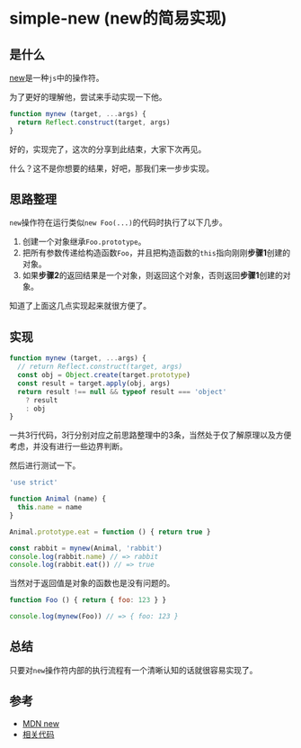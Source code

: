 # simple-new (new的简易实现)

## 是什么

[new](https://developer.mozilla.org/en-US/docs/Web/JavaScript/Reference/Operators/new)是一种`js`中的操作符。

为了更好的理解他，尝试来手动实现一下他。

```js
function mynew (target, ...args) {
  return Reflect.construct(target, args)
}
```

好的，实现完了，这次的分享到此结束，大家下次再见。

什么？这不是你想要的结果，好吧，那我们来一步步实现。

## 思路整理

`new`操作符在运行类似`new Foo(...)`的代码时执行了以下几步。

1. 创建一个对象继承`Foo.prototype`。
2. 把所有参数传递给构造函数`Foo`，并且把构造函数的`this`指向刚刚**步骤1**创建的对象。
3. 如果**步骤2**的返回结果是一个对象，则返回这个对象，否则返回**步骤1**创建的对象。

知道了上面这几点实现起来就很方便了。

## 实现

```js
function mynew (target, ...args) {
  // return Reflect.construct(target, args)
  const obj = Object.create(target.prototype)
  const result = target.apply(obj, args)
  return result !== null && typeof result === 'object'
    ? result
    : obj
}
```

一共3行代码，3行分别对应之前思路整理中的3条，当然处于仅了解原理以及方便考虑，并没有进行一些边界判断。

然后进行测试一下。

```js
'use strict'

function Animal (name) {
  this.name = name
}

Animal.prototype.eat = function () { return true }

const rabbit = mynew(Animal, 'rabbit')
console.log(rabbit.name) // => rabbit
console.log(rabbit.eat()) // => true
```

当然对于返回值是对象的函数也是没有问题的。

```js
function Foo () { return { foo: 123 } }

console.log(mynew(Foo)) // => { foo: 123 }
```

## 总结

只要对`new`操作符内部的执行流程有一个清晰认知的话就很容易实现了。

## 参考

- [MDN new](https://developer.mozilla.org/en-US/docs/Web/JavaScript/Reference/Operators/new)
- [相关代码](../../code/JavaScript/simple-new.js)
